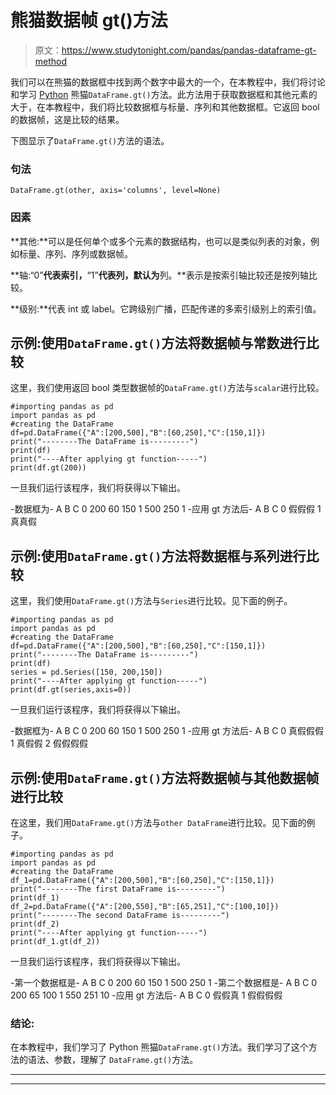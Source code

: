# 熊猫数据帧 gt()方法

> 原文：<https://www.studytonight.com/pandas/pandas-dataframe-gt-method>

我们可以在熊猫的数据框中找到两个数字中最大的一个，在本教程中，我们将讨论和学习 [Python](https://www.studytonight.com/python/getting-started-with-python) 熊猫`DataFrame.gt()`方法。此方法用于获取数据框和其他元素的大于，在本教程中，我们将比较数据框与标量、序列和其他数据框。它返回 bool 的数据帧，这是比较的结果。

下图显示了`DataFrame.gt()`方法的语法。

### 句法

```
DataFrame.gt(other, axis='columns', level=None)
```

### 因素

**其他:**可以是任何单个或多个元素的数据结构，也可以是类似列表的对象，例如标量、序列、序列或数据帧。

**轴:“0”**代表索引，**“1”**代表列，默认为**列。**表示是按索引轴比较还是按列轴比较。

**级别:**代表 int 或 label。它跨级别广播，匹配传递的多索引级别上的索引值。

## 示例:使用`DataFrame.gt()`方法将数据帧与常数进行比较

这里，我们使用返回 bool 类型数据帧的`DataFrame.gt()`方法与`scalar`进行比较。

```
#importing pandas as pd
import pandas as pd
#creating the DataFrame
df=pd.DataFrame({"A":[200,500],"B":[60,250],"C":[150,1]})
print("--------The DataFrame is---------")
print(df)
print("----After applying gt function-----")
print(df.gt(200))
```

一旦我们运行该程序，我们将获得以下输出。

-数据框为-
A B C
0 200 60 150
1 500 250 1
-应用 gt 方法后-
A B C
0 假假假
1 真真假

## 示例:使用`DataFrame.gt()`方法将数据框与系列进行比较

这里，我们使用`DataFrame.gt()`方法与`Series`进行比较。见下面的例子。

```
#importing pandas as pd
import pandas as pd
#creating the DataFrame
df=pd.DataFrame({"A":[200,500],"B":[60,250],"C":[150,1]})
print("--------The DataFrame is---------")
print(df)
series = pd.Series([150, 200,150]) 
print("----After applying gt function-----")
print(df.gt(series,axis=0))
```

一旦我们运行该程序，我们将获得以下输出。

-数据框为-
A B C
0 200 60 150
1 500 250 1
-应用 gt 方法后-
A B C
0 真假假假
1 真假假
2 假假假假

## 示例:使用`DataFrame.gt()`方法将数据帧与其他数据帧进行比较

在这里，我们用`DataFrame.gt()`方法与`other DataFrame`进行比较。见下面的例子。

```
#importing pandas as pd
import pandas as pd
#creating the DataFrame
df_1=pd.DataFrame({"A":[200,500],"B":[60,250],"C":[150,1]})
print("--------The first DataFrame is---------")
print(df_1)
df_2=pd.DataFrame({"A":[200,550],"B":[65,251],"C":[100,10]})
print("--------The second DataFrame is---------")
print(df_2)
print("----After applying gt function-----")
print(df_1.gt(df_2))
```

一旦我们运行该程序，我们将获得以下输出。

-第一个数据框是-
A B C
0 200 60 150
1 500 250 1
-第二个数据框是-
A B C
0 200 65 100
1 550 251 10
-应用 gt 方法后-
A B C
0 假假真
1 假假假假

### 结论:

在本教程中，我们学习了 Python 熊猫`DataFrame.gt()`方法。我们学习了这个方法的语法、参数，理解了 `DataFrame.gt()`方法。

* * *

* * *